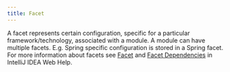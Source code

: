 ```yaml
---
title: Facet
---
```


A facet represents certain configuration, specific for a particular framework/technology, associated with a module. 
A module can have multiple facets. E.g. Spring specific configuration is stored in a Spring facet.
For more information about facets see
[Facet](http://www.jetbrains.com/idea/webhelp/facet.html)
and
[Facet Dependencies](http://www.jetbrains.com/idea/webhelp/available-facets-and-their-dependencies.html)
in IntelliJ IDEA Web Help.
